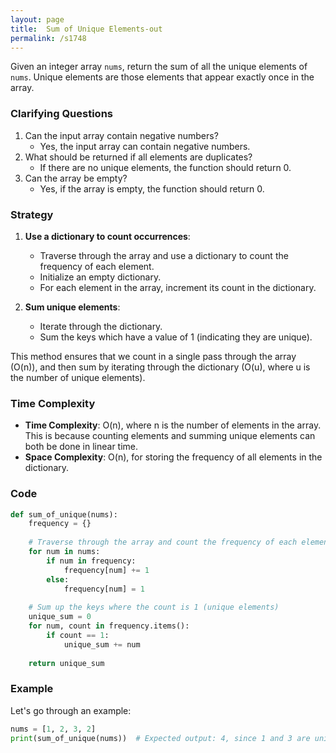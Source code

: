 ```yaml
---
layout: page
title:  Sum of Unique Elements-out
permalink: /s1748
---
```


Given an integer array `nums`, return the sum of all the unique elements of `nums`. Unique elements are those elements that appear exactly once in the array.

### Clarifying Questions

1. Can the input array contain negative numbers? 
   - Yes, the input array can contain negative numbers.
2. What should be returned if all elements are duplicates?
   - If there are no unique elements, the function should return 0.
3. Can the array be empty?
   - Yes, if the array is empty, the function should return 0.

### Strategy

1. **Use a dictionary to count occurrences**:
   - Traverse through the array and use a dictionary to count the frequency of each element.
   - Initialize an empty dictionary.
   - For each element in the array, increment its count in the dictionary.

2. **Sum unique elements**:
   - Iterate through the dictionary.
   - Sum the keys which have a value of 1 (indicating they are unique).

This method ensures that we count in a single pass through the array (O(n)), and then sum by iterating through the dictionary (O(u), where u is the number of unique elements).

### Time Complexity

- **Time Complexity**: O(n), where n is the number of elements in the array. This is because counting elements and summing unique elements can both be done in linear time.
- **Space Complexity**: O(n), for storing the frequency of all elements in the dictionary.

### Code

```python
def sum_of_unique(nums):
    frequency = {}
    
    # Traverse through the array and count the frequency of each element
    for num in nums:
        if num in frequency:
            frequency[num] += 1
        else:
            frequency[num] = 1
    
    # Sum up the keys where the count is 1 (unique elements)
    unique_sum = 0
    for num, count in frequency.items():
        if count == 1:
            unique_sum += num
    
    return unique_sum
```

### Example

Let's go through an example:

```python
nums = [1, 2, 3, 2]
print(sum_of_unique(nums))  # Expected output: 4, since 1 and 3 are unique and their sum is 4.
```
